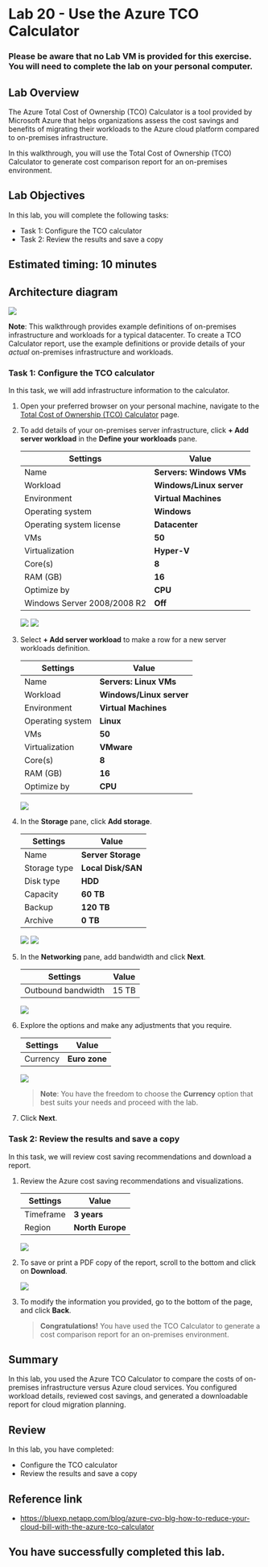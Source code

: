 # Lab 20 - Use the Azure TCO Calculator

### Please be aware that no Lab VM is provided for this exercise. You will need to complete the lab on your personal computer.

## Lab Overview

The Azure Total Cost of Ownership (TCO) Calculator is a tool provided by Microsoft Azure that helps organizations assess the cost savings and benefits of migrating their workloads to the Azure cloud platform compared to on-premises infrastructure.

In this walkthrough, you will use the Total Cost of Ownership (TCO) Calculator to generate cost comparison report for an on-premises environment.

## Lab Objectives

In this lab, you will complete the following tasks:

+ Task 1: Configure the TCO calculator
+ Task 2: Review the results and save a copy

## Estimated timing: 10 minutes

## Architecture diagram

![](../images/az900lab20.png)

**Note**: This walkthrough provides example definitions of on-premises infrastructure and workloads for a typical datacenter. To create a TCO Calculator report, use the example definitions or provide details of your *actual* on-premises infrastructure and workloads.

### Task 1: Configure the TCO calculator

In this task, we will add infrastructure information to the calculator. 

1. Open your preferred browser on your personal machine, navigate to the [Total Cost of Ownership (TCO) Calculator](https://azure.microsoft.com/en-us/pricing/tco/calculator/) page.

1. To add details of your on-premises server infrastructure, click **+ Add server workload** in the **Define your workloads** pane.

    | Settings | Value |
    | -- | -- |
    | Name | **Servers: Windows VMs** |
    | Workload | **Windows/Linux server** |
    | Environment | **Virtual Machines** |
    | Operating system | **Windows** |
    | Operating system license | **Datacenter** |
    | VMs | **50** |
    | Virtualization | **Hyper-V** |
    | Core(s) | **8**|
    | RAM (GB) | **16** |
    | Optimize by | **CPU** |
    | Windows Server 2008/2008 R2 | **Off** |

    ![](../images/lab20-image1.png)
    ![](../images/lab20-image2.png)
   
1. Select **+ Add server workload** to make a row for a new server workloads definition. 

    | Settings | Value |
    | -- | -- |
    | Name | **Servers: Linux VMs** |
    | Workload | **Windows/Linux server** |
    | Environment | **Virtual Machines** |
    | Operating system | **Linux** |
    | VMs | **50** |
    | Virtualization | **VMware** |
    | Core(s) | **8**|
    | RAM (GB) | **16** |
    | Optimize by | **CPU** |

    ![](../images/lab20-image3.png)
   
1. In the **Storage** pane, click **Add storage**.

    | Settings | Value |
    | -- | -- |
    | Name | **Server Storage** |
    | Storage type | **Local Disk/SAN** |
    | Disk type | **HDD** |
    | Capacity | **60 TB** |  
    | Backup | **120 TB** |
    | Archive | **0 TB** |

     ![](../images/lab20-image4.png)
      ![](../images/lab20-image5.png)

1. In the **Networking** pane, add bandwidth and click **Next**.

    | Settings | Value |
    | -- | -- |
    | Outbound bandwidth | 15 TB|

    ![](../images/lab20-image6.png)

1. Explore the options and make any adjustments that you require. 

    | Settings | Value |
    | -- | -- |
    | Currency | **Euro zone** |
    
    ![](../images/lab20-image7.png)

   >**Note**: You have the freedom to choose the **Currency** option that best suits your needs and proceed with the lab.

1. Click **Next**.

### Task 2: Review the results and save a copy

In this task, we will review cost saving recommendations and download a report. 

1. Review the Azure cost saving recommendations and visualizations.

    | Settings | Value |
    | -- | -- |
    | Timeframe| **3 years** |
    | Region | **North Europe** |

    ![](../images/lab20-image8.png)


2. To save or print a PDF copy of the report, scroll to the bottom and click on **Download**.

   ![](../images/lab20-image9.png)

3. To modify the information you provided, go to the bottom of the page, and click **Back**. 

    >**Congratulations!** You have used the TCO Calculator to generate a cost comparison report for an on-premises environment.

## Summary

In this lab, you used the Azure TCO Calculator to compare the costs of on-premises infrastructure versus Azure cloud services. You configured workload details, reviewed cost savings, and generated a downloadable report for cloud migration planning.

## Review
In this lab, you have completed:
- Configure the TCO calculator
- Review the results and save a copy

## Reference link

- https://bluexp.netapp.com/blog/azure-cvo-blg-how-to-reduce-your-cloud-bill-with-the-azure-tco-calculator

## You have successfully completed this lab.

